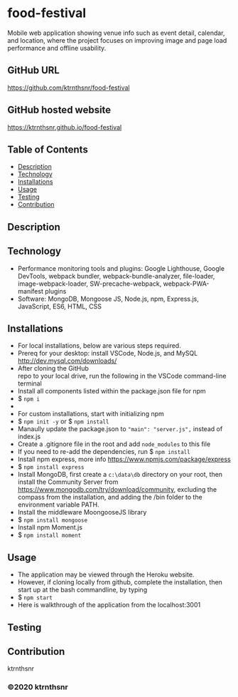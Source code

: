 ﻿# food-festival

Mobile web application showing venue info such as event detail, calendar, and location, where the project focuses on improving image and page load performance and offline usability.

## GitHub URL

https://github.com/ktrnthsnr/food-festival

## GitHub hosted website

https://ktrnthsnr.github.io/food-festival


## Table of Contents

* [Description](#description)
* [Technology](#technology)
* [Installations](#installations)
* [Usage](#usage)
* [Testing](#testing)
* [Contribution](#contribution)

## Description


## Technology

- Performance monitoring tools and plugins: Google Lighthouse, Google DevTools, webpack bundler, webpack-bundle-analyzer, file-loader, image-webpack-loader, SW-precache-webpack, webpack-PWA-manifest plugins
- Software: MongoDB, Mongoose JS, Node.js, npm, Express.js, JavaScript, ES6, HTML, CSS

## Installations

- For local installations, below are various steps required.
- Prereq for your desktop: install VSCode, Node.js, and MySQL http://dev.mysql.com/downloads/
- After cloning the GitHub repo to your local drive, run the following in the VSCode command-line terminal
- Install all components listed within the package.json file for npm
- $ `npm i`
-
- For custom installations, start with initializing npm
- $ `npm init -y` or $ `npm install`
- Manaully update the package.json to  `"main": "server.js",` instead of index.js
- Create a .gitignore file in the root and add `node_modules` to this file
- If you need to re-add the dependencies, run $ `npm install`
- Install npm express, more info https://www.npmjs.com/package/express
- $ `npm install express`
- Install MongoDB, first create a `c:\data\db` directory on your root, then install the Community Server from https://www.mongodb.com/try/download/community, excluding the compass from the installation, and adding the /bin folder to the environment variable PATH.
- Install the middleware MoongooseJS library
- $ `npm install mongoose`
- Install npm Moment.js
- $ `npm install moment`

## Usage

- The application may be viewed through the Heroku website.
- However, if cloning locally from github, complete the installation, then start up at the bash commandline, by typing
- $ `npm start`
- Here is walkthrough of the application from the localhost:3001


## Testing


## Contribution

ktrnthsnr

### ©️2020 ktrnthsnr
